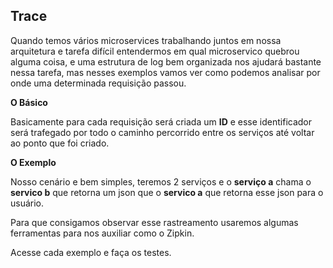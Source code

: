 ## Trace

Quando temos vários microservices trabalhando juntos em nossa arquitetura e tarefa difícil entendermos em qual microservico quebrou alguma coisa, e uma estrutura de log bem organizada nos ajudará bastante nessa tarefa, mas nesses exemplos vamos ver como podemos analisar por onde uma determinada requisição passou.

**O Básico**

Basicamente para cada requisição será criada um **ID** e esse identificador será trafegado por todo o caminho percorrido entre os serviços até voltar ao ponto que foi criado.

**O Exemplo**

Nosso cenário e bem simples, teremos 2 serviços e o **serviço a** chama o **servico b** que retorna um json que o **servico a** que retorna esse json para o usuário.

Para que consigamos observar esse rastreamento usaremos algumas ferramentas para nos auxiliar como o Zipkin.

Acesse cada exemplo e faça os testes.
